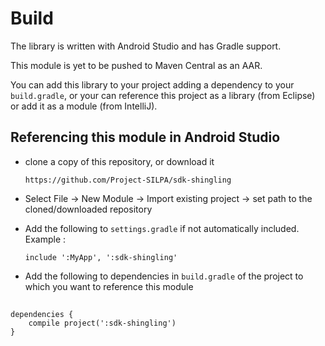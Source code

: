 Build
=====

The library is written with Android Studio and has Gradle support.

This module is yet to be pushed to Maven Central as an AAR.

You can add this library to your project adding a dependency to your `build.gradle`, or your can reference this project as a library (from Eclipse) or add it as a module (from IntelliJ).


## Referencing this module in Android Studio
  - clone a copy of this repository, or download it
  
    `https://github.com/Project-SILPA/sdk-shingling`
  - Select File -> New Module -> Import existing project -> set path to the cloned/downloaded repository
  - Add the following to `settings.gradle` if not automatically included. Example :
  
    `include ':MyApp', ':sdk-shingling'`
  - Add the following to dependencies in `build.gradle` of the project to which you want to reference this module
   
## 
    dependencies {
        compile project(':sdk-shingling')
    }


